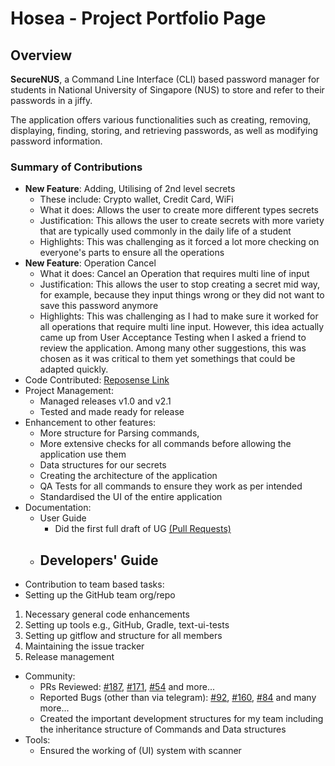 # Hosea - Project Portfolio Page

## Overview
**SecureNUS**, a Command Line Interface (CLI) based password manager for students in National University of
Singapore (NUS) to store and refer to their passwords in a jiffy.

The application offers various functionalities such as creating, removing, displaying, finding, storing, and
retrieving passwords, as well as modifying password information.

### Summary of Contributions
- **New Feature**: Adding, Utilising of 2nd level secrets
    - These include: Crypto wallet, Credit Card, WiFi
    - What it does: Allows the user to create more different types secrets
    - Justification: This allows the user to create secrets with more variety that are typically used commonly in the 
daily life of a student
    - Highlights: This was challenging as it forced a lot more checking on everyone's parts to ensure all the operations
- **New Feature**: Operation Cancel
  - What it does: Cancel an Operation that requires multi line of input
  - Justification: This allows the user to stop creating a secret mid way, for example, because they input things wrong
or they did not want to save this password anymore
  - Highlights: This was challenging as I had to make sure it worked for all operations that require multi line input.
 However, this idea actually came up from User Acceptance Testing when I asked a friend to review the application.
 Among many other suggestions, this was chosen as it was critical to them yet somethings that could be adapted quickly. 
- Code Contributed: [Reposense Link](https://nus-cs2113-ay2223s2.github.io/tp-dashboard/?search=t15&sort=groupTitle&sortWithin=title&timeframe=commit&mergegroup=&groupSelect=groupByRepos&breakdown=true&checkedFileTypes=docs~functional-code~test-code~other&since=2023-02-17&tabOpen=true&tabType=authorship&tabAuthor=ollayf&tabRepo=AY2223S2-CS2113-T15-2%2Ftp%5Bmaster%5D&authorshipIsMergeGroup=false&authorshipFileTypes=docs~functional-code~test-code~other&authorshipIsBinaryFileTypeChecked=false&authorshipIsIgnoredFilesChecked=false)
- Project Management: 
  - Managed releases v1.0 and v2.1
  - Tested and made ready for release
- Enhancement to other features:
  - More structure for Parsing commands,
  - More extensive checks for all commands before allowing the application use them
  - Data structures for our secrets
  - Creating the architecture of the application
  - QA Tests for all commands to ensure they work as per intended
  - Standardised the UI of the entire application
- Documentation:
  - User Guide
    - Did the first full draft of UG [(Pull Requests)](https://github.com/AY2223S2-CS2113-T15-2/tp/pull/66)
  - Developers' Guide
    - 
- Contribution to team based tasks:
- Setting up the GitHub team org/repo
1. Necessary general code enhancements 
2. Setting up tools e.g., GitHub, Gradle, text-ui-tests
3. Setting up gitflow and structure for all members
4. Maintaining the issue tracker
5. Release management
- Community:
  - PRs Reviewed: [#187](https://github.com/AY2223S2-CS2113-T15-2/tp/pull/181), [#171](https://github.com/AY2223S2-CS2113-T15-2/tp/pull/171),
[#54](https://github.com/AY2223S2-CS2113-T15-2/tp/pull/54) and more...
  - Reported Bugs (other than via telegram): [#92](https://github.com/AY2223S2-CS2113-T15-2/tp/issues/92), 
[#160](https://github.com/AY2223S2-CS2113-T15-2/tp/issues/160), [#84](https://github.com/AY2223S2-CS2113-T15-2/tp/issues/84) and many more...
  - Created the important development structures for my team including the inheritance structure of Commands and Data 
structures
- Tools: 
  - Ensured the working of (UI) system with scanner